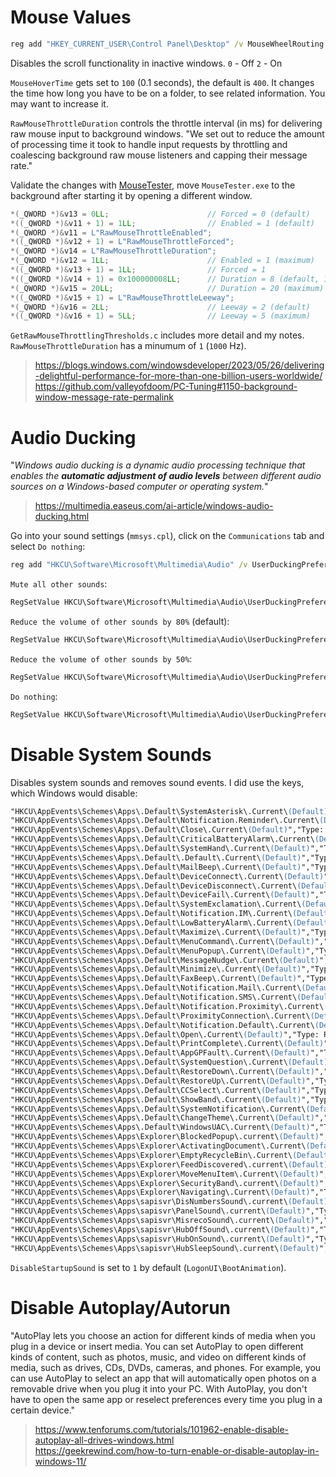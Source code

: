# Mouse Values

```bat
reg add "HKEY_CURRENT_USER\Control Panel\Desktop" /v MouseWheelRouting /t REG_DWORD /d 0 /f
```
Disables the scroll functionality in inactive windows. 
`0` - Off
`2` - On

`MouseHoverTime` gets set to `100` (0.1 seconds), the default is `400`. It changes the time how long you have to be on a folder, to see related information. You may want to increase it.

`RawMouseThrottleDuration` controls the throttle interval (in ms) for delivering raw mouse input to background windows. "We set out to reduce the amount of processing time it took to handle input requests by throttling and coalescing background raw mouse listeners and capping their message rate." 

Validate the changes with [MouseTester](https://github.com/valleyofdoom/MouseTester), move `MouseTester.exe` to the background after starting it by opening a different window.
```c
*(_QWORD *)&v13 = 0LL;                      // Forced = 0 (default)
*((_QWORD *)&v11 + 1) = 1LL;                // Enabled = 1 (default)
*(_QWORD *)&v11 = L"RawMouseThrottleEnabled";
*((_QWORD *)&v12 + 1) = L"RawMouseThrottleForced";
*(_QWORD *)&v14 = L"RawMouseThrottleDuration";
*(_QWORD *)&v12 = 1LL;                      // Enabled = 1 (maximum)
*((_QWORD *)&v13 + 1) = 1LL;                // Forced = 1
*((_QWORD *)&v14 + 1) = 0x100000008LL;      // Duration = 8 (default, 125Hz)
*(_QWORD *)&v15 = 20LL;                     // Duration = 20 (maximum)
*((_QWORD *)&v15 + 1) = L"RawMouseThrottleLeeway";
*(_QWORD *)&v16 = 2LL;                      // Leeway = 2 (default)
*((_QWORD *)&v16 + 1) = 5LL;                // Leeway = 5 (maximum)
```
`GetRawMouseThrottlingThresholds.c` includes more detail and my notes. `RawMouseThrottleDuration` has a minumum of `1` (`1000` Hz).

> https://blogs.windows.com/windowsdeveloper/2023/05/26/delivering-delightful-performance-for-more-than-one-billion-users-worldwide/  
> https://github.com/valleyofdoom/PC-Tuning#1150-background-window-message-rate-permalink

# Audio Ducking

"*Windows audio ducking is a dynamic audio processing technique that enables the **automatic adjustment of audio levels** between different audio sources on a Windows-based computer or operating system.*"
> https://multimedia.easeus.com/ai-article/windows-audio-ducking.html

Go into your sound settings (`mmsys.cpl`), click on the `Communications` tab and select `Do nothing`:
```bat
reg add "HKCU\Software\Microsoft\Multimedia\Audio" /v UserDuckingPreference /t REG_DWORD /d 3 /f
```

`Mute all other sounds`:
```ps
RegSetValue	HKCU\Software\Microsoft\Multimedia\Audio\UserDuckingPreference	Type: REG_DWORD, Length: 4, Data: 0
```
`Reduce the volume of other sounds by 80%` (default):
```ps
RegSetValue	HKCU\Software\Microsoft\Multimedia\Audio\UserDuckingPreference	Type: REG_DWORD, Length: 4, Data: 1
```
`Reduce the volume of other sounds by 50%`:
```ps
RegSetValue	HKCU\Software\Microsoft\Multimedia\Audio\UserDuckingPreference	Type: REG_DWORD, Length: 4, Data: 2
```
`Do nothing`:
```ps
RegSetValue	HKCU\Software\Microsoft\Multimedia\Audio\UserDuckingPreference	Type: REG_DWORD, Length: 4, Data: 3
```

# Disable System Sounds

Disables system sounds and removes sound events. I did use the keys, which Windows would disable:
```ps
"HKCU\AppEvents\Schemes\Apps\.Default\SystemAsterisk\.Current\(Default)","Type: REG_SZ, Length: 0"
"HKCU\AppEvents\Schemes\Apps\.Default\Notification.Reminder\.Current\(Default)","Type: REG_SZ, Length: 0"
"HKCU\AppEvents\Schemes\Apps\.Default\Close\.Current\(Default)","Type: REG_SZ, Length: 0"
"HKCU\AppEvents\Schemes\Apps\.Default\CriticalBatteryAlarm\.Current\(Default)","Type: REG_SZ, Length: 0"
"HKCU\AppEvents\Schemes\Apps\.Default\SystemHand\.Current\(Default)","Type: REG_SZ, Length: 0"
"HKCU\AppEvents\Schemes\Apps\.Default\.Default\.Current\(Default)","Type: REG_SZ, Length: 0"
"HKCU\AppEvents\Schemes\Apps\.Default\MailBeep\.Current\(Default)","Type: REG_SZ, Length: 0"
"HKCU\AppEvents\Schemes\Apps\.Default\DeviceConnect\.Current\(Default)","Type: REG_SZ, Length: 0"
"HKCU\AppEvents\Schemes\Apps\.Default\DeviceDisconnect\.Current\(Default)","Type: REG_SZ, Length: 0"
"HKCU\AppEvents\Schemes\Apps\.Default\DeviceFail\.Current\(Default)","Type: REG_SZ, Length: 0"
"HKCU\AppEvents\Schemes\Apps\.Default\SystemExclamation\.Current\(Default)","Type: REG_SZ, Length: 0"
"HKCU\AppEvents\Schemes\Apps\.Default\Notification.IM\.Current\(Default)","Type: REG_SZ, Length: 0"
"HKCU\AppEvents\Schemes\Apps\.Default\LowBatteryAlarm\.Current\(Default)","Type: REG_SZ, Length: 0"
"HKCU\AppEvents\Schemes\Apps\.Default\Maximize\.Current\(Default)","Type: REG_SZ, Length: 0"
"HKCU\AppEvents\Schemes\Apps\.Default\MenuCommand\.Current\(Default)","Type: REG_SZ, Length: 0"
"HKCU\AppEvents\Schemes\Apps\.Default\MenuPopup\.Current\(Default)","Type: REG_SZ, Length: 0"
"HKCU\AppEvents\Schemes\Apps\.Default\MessageNudge\.Current\(Default)","Type: REG_SZ, Length: 0"
"HKCU\AppEvents\Schemes\Apps\.Default\Minimize\.Current\(Default)","Type: REG_SZ, Length: 0"
"HKCU\AppEvents\Schemes\Apps\.Default\FaxBeep\.Current\(Default)","Type: REG_SZ, Length: 0"
"HKCU\AppEvents\Schemes\Apps\.Default\Notification.Mail\.Current\(Default)","Type: REG_SZ, Length: 0"
"HKCU\AppEvents\Schemes\Apps\.Default\Notification.SMS\.Current\(Default)","Type: REG_SZ, Length: 0"
"HKCU\AppEvents\Schemes\Apps\.Default\Notification.Proximity\.Current\(Default)","Type: REG_SZ, Length: 0"
"HKCU\AppEvents\Schemes\Apps\.Default\ProximityConnection\.Current\(Default)","Type: REG_SZ, Length: 0"
"HKCU\AppEvents\Schemes\Apps\.Default\Notification.Default\.Current\(Default)","Type: REG_SZ, Length: 0"
"HKCU\AppEvents\Schemes\Apps\.Default\Open\.Current\(Default)","Type: REG_SZ, Length: 0"
"HKCU\AppEvents\Schemes\Apps\.Default\PrintComplete\.Current\(Default)","Type: REG_SZ, Length: 0"
"HKCU\AppEvents\Schemes\Apps\.Default\AppGPFault\.Current\(Default)","Type: REG_SZ, Length: 0"
"HKCU\AppEvents\Schemes\Apps\.Default\SystemQuestion\.Current\(Default)","Type: REG_SZ, Length: 0"
"HKCU\AppEvents\Schemes\Apps\.Default\RestoreDown\.Current\(Default)","Type: REG_SZ, Length: 0"
"HKCU\AppEvents\Schemes\Apps\.Default\RestoreUp\.Current\(Default)","Type: REG_SZ, Length: 0"
"HKCU\AppEvents\Schemes\Apps\.Default\CCSelect\.Current\(Default)","Type: REG_SZ, Length: 0"
"HKCU\AppEvents\Schemes\Apps\.Default\ShowBand\.Current\(Default)","Type: REG_SZ, Length: 0"
"HKCU\AppEvents\Schemes\Apps\.Default\SystemNotification\.Current\(Default)","Type: REG_SZ, Length: 0"
"HKCU\AppEvents\Schemes\Apps\.Default\ChangeTheme\.Current\(Default)","Type: REG_SZ, Length: 0"
"HKCU\AppEvents\Schemes\Apps\.Default\WindowsUAC\.Current\(Default)","Type: REG_SZ, Length: 0"
"HKCU\AppEvents\Schemes\Apps\Explorer\BlockedPopup\.current\(Default)","Type: REG_SZ, Length: 0"
"HKCU\AppEvents\Schemes\Apps\Explorer\ActivatingDocument\.Current\(Default)","Type: REG_SZ, Length: 0"
"HKCU\AppEvents\Schemes\Apps\Explorer\EmptyRecycleBin\.Current\(Default)","Type: REG_SZ, Length: 0"
"HKCU\AppEvents\Schemes\Apps\Explorer\FeedDiscovered\.current\(Default)","Type: REG_SZ, Length: 0"
"HKCU\AppEvents\Schemes\Apps\Explorer\MoveMenuItem\.Current\(Default)","Type: REG_SZ, Length: 0"
"HKCU\AppEvents\Schemes\Apps\Explorer\SecurityBand\.current\(Default)","Type: REG_SZ, Length: 0"
"HKCU\AppEvents\Schemes\Apps\Explorer\Navigating\.Current\(Default)","Type: REG_SZ, Length: 0"
"HKCU\AppEvents\Schemes\Apps\sapisvr\DisNumbersSound\.current\(Default)","Type: REG_SZ, Length: 0"
"HKCU\AppEvents\Schemes\Apps\sapisvr\PanelSound\.current\(Default)","Type: REG_SZ, Length: 0"
"HKCU\AppEvents\Schemes\Apps\sapisvr\MisrecoSound\.current\(Default)","Type: REG_SZ, Length: 0"
"HKCU\AppEvents\Schemes\Apps\sapisvr\HubOffSound\.current\(Default)","Type: REG_SZ, Length: 0"
"HKCU\AppEvents\Schemes\Apps\sapisvr\HubOnSound\.current\(Default)","Type: REG_SZ, Length: 0"
"HKCU\AppEvents\Schemes\Apps\sapisvr\HubSleepSound\.current\(Default)","Type: REG_SZ, Length: 0"
```

`DisableStartupSound` is set to `1` by default (`LogonUI\BootAnimation`).

# Disable Autoplay/Autorun

"AutoPlay lets you choose an action for different kinds of media when you plug in a device or insert media. You can set AutoPlay to open different kinds of content, such as photos, music, and video on different kinds of media, such as drives, CDs, DVDs, cameras, and phones. For example, you can use AutoPlay to select an app that will automatically open photos on a removable drive when you plug it into your PC. With AutoPlay, you don't have to open the same app or reselect preferences every time you plug in a certain device."

> https://www.tenforums.com/tutorials/101962-enable-disable-autoplay-all-drives-windows.html  
> https://geekrewind.com/how-to-turn-enable-or-disable-autoplay-in-windows-11/